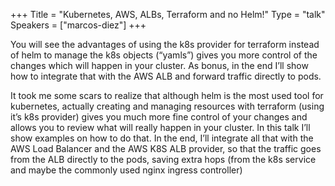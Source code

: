 +++
Title = "Kubernetes, AWS, ALBs, Terraform and no Helm!"
Type = "talk"
Speakers = ["marcos-diez"]
+++

You will see the advantages of using the k8s provider for terraform instead of helm to manage the k8s objects (“yamls”) gives you more control of the changes which will happen in your cluster. As bonus, in the end I’ll show how to integrate that with the AWS ALB and forward traffic directly to pods.

It took me some scars to realize that although helm is the most used tool for kubernetes, actually creating and managing resources with terraform (using it’s k8s provider) gives you much more fine control of your changes and allows you to review what will really happen in your cluster. In this talk I’ll show examples on how to do that. In the end, I’ll integrate all that with the AWS Load Balancer and the AWS K8S ALB provider, so that the traffic goes from the ALB directly to the pods, saving extra hops (from the k8s service and maybe the commonly used nginx ingress controller)